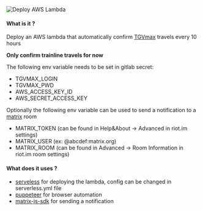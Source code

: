 ![Deploy AWS Lambda](https://github.com/simonrply/tgvmax-auto-confirm/workflows/Deploy%20AWS%20Lambda/badge.svg)

#### What is it ?

Deploy an AWS lambda that automatically confirm [TGVmax](https://www.tgvmax.fr/VSC/fr-FR) travels every 10 hours

**Only confirm trainline travels for now**

The following env variable needs to be set in gitlab secret:
- TGVMAX_LOGIN
- TGVMAX_PWD
- AWS_ACCESS_KEY_ID
- AWS_SECRET_ACCESS_KEY

Optionally the following env variable can be used to send a notification to a [matrix](https://matrix.org/) room
- MATRIX_TOKEN (can be found in Help&About -> Advanced in riot.im settings)
- MATRIX_USER (ex: @abcdef:matrix.org)
- MATRIX_ROOM (can be found in Advanced -> Room Information in riot.im room settings)

#### What does it uses ?

- [serveless](https://github.com/serverless/serverless) for deploying the lambda, config can be changed in serverless.yml file
- [puppeteer](https://github.com/puppeteer/puppeteer/) for browser automation 
- [matrix-js-sdk](https://github.com/matrix-org/matrix-js-sdk) for sending a notification






